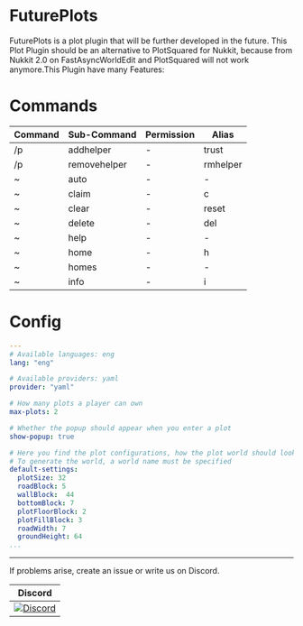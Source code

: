# FuturePlots

FuturePlots is a plot plugin that will be further developed in the future. This Plot Plugin should be an alternative to PlotSquared for Nukkit, because from Nukkit 2.0 on FastAsyncWorldEdit and PlotSquared will not work anymore.This Plugin have many Features:

# Commands
Command | Sub-Command | Permission | Alias
------- | ----------- | ---------- | ------
/p | addhelper | - | trust
/p | removehelper | - | rmhelper
~ | auto | - | -
~ | claim | - | c
~ | clear | - | reset
~ | delete | - | del
~ | help | - | -
~ | home | - | h
~ | homes | - | -
~ | info | - | i

# Config
```yaml
---
# Available languages: eng
lang: "eng"

# Available providers: yaml
provider: "yaml"

# How many plots a player can own
max-plots: 2

# Whether the popup should appear when you enter a plot
show-popup: true

# Here you find the plot configurations, how the plot world should look like later
# To generate the world, a world name must be specified
default-settings:
  plotSize: 32
  roadBlock: 5
  wallBlock:  44
  bottomBlock: 7
  plotFloorBlock: 2
  plotFillBlock: 3
  roadWidth: 7
  groundHeight: 64
...
```
----------------

If problems arise, create an issue or write us on Discord.

| Discord |
| :---: |
[![Discord](https://img.shields.io/discord/639130989708181535.svg?style=flat-square&label=discord&colorB=7289da)](https://discord.gg/5tYC5dJ) |
